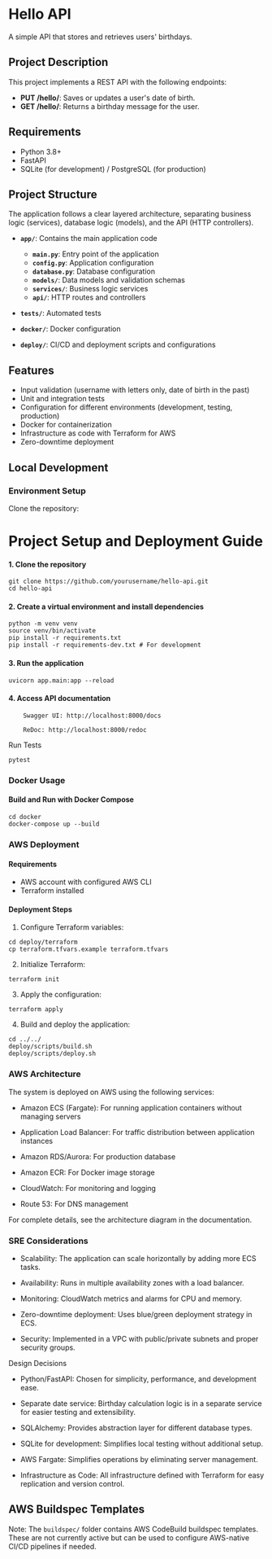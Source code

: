 # Hello API
A simple API that stores and retrieves users' birthdays.

## Project Description
This project implements a REST API with the following endpoints:

- **PUT /hello/<username>**: Saves or updates a user's date of birth.
- **GET /hello/<username>**: Returns a birthday message for the user.

## Requirements

- Python 3.8+
- FastAPI
- SQLite (for development) / PostgreSQL (for production)

## Project Structure
The application follows a clear layered architecture, separating business logic (services), database logic (models), and the API (HTTP controllers).

- **`app/`**: Contains the main application code
  - **`main.py`**: Entry point of the application
  - **`config.py`**: Application configuration
  - **`database.py`**: Database configuration
  - **`models/`**: Data models and validation schemas
  - **`services/`**: Business logic services
  - **`api/`**: HTTP routes and controllers

- **`tests/`**: Automated tests
- **`docker/`**: Docker configuration
- **`deploy/`**: CI/CD and deployment scripts and configurations

## Features

- Input validation (username with letters only, date of birth in the past)
- Unit and integration tests
- Configuration for different environments (development, testing, production)
- Docker for containerization
- Infrastructure as code with Terraform for AWS
- Zero-downtime deployment

## Local Development
### Environment Setup

Clone the repository:

# Project Setup and Deployment Guide

#### 1. Clone the repository
```
git clone https://github.com/yourusername/hello-api.git
cd hello-api
```
#### 2. Create a virtual environment and install dependencies
```
python -m venv venv
source venv/bin/activate
pip install -r requirements.txt
pip install -r requirements-dev.txt # For development
```
#### 3. Run the application
```
uvicorn app.main:app --reload
```

#### 4. Access API documentation
```
    Swagger UI: http://localhost:8000/docs

    ReDoc: http://localhost:8000/redoc
```
Run Tests
```
pytest
```
### Docker Usage
#### Build and Run with Docker Compose
```
cd docker
docker-compose up --build
```

### AWS Deployment
#### Requirements

   - AWS account with configured AWS CLI
   - Terraform installed

#### Deployment Steps

1. Configure Terraform variables:
```
cd deploy/terraform
cp terraform.tfvars.example terraform.tfvars
```

2. Initialize Terraform:
```
terraform init
```
3. Apply the configuration:
```
terraform apply
```
4. Build and deploy the application:
```
cd ../../
deploy/scripts/build.sh
deploy/scripts/deploy.sh
```

### AWS Architecture

The system is deployed on AWS using the following services:

   - Amazon ECS (Fargate): For running application containers without managing servers

   - Application Load Balancer: For traffic distribution between application instances

   - Amazon RDS/Aurora: For production database

   - Amazon ECR: For Docker image storage

   - CloudWatch: For monitoring and logging

   - Route 53: For DNS management

For complete details, see the architecture diagram in the documentation.

### SRE Considerations

   - Scalability: The application can scale horizontally by adding more ECS tasks.

   - Availability: Runs in multiple availability zones with a load balancer.

   - Monitoring: CloudWatch metrics and alarms for CPU and memory.

   - Zero-downtime deployment: Uses blue/green deployment strategy in ECS.

   - Security: Implemented in a VPC with public/private subnets and proper security groups.

Design Decisions

   - Python/FastAPI: Chosen for simplicity, performance, and development ease.

   - Separate date service: Birthday calculation logic is in a separate service for easier testing and extensibility.

   - SQLAlchemy: Provides abstraction layer for different database types.

   - SQLite for development: Simplifies local testing without additional setup.

   - AWS Fargate: Simplifies operations by eliminating server management.

   - Infrastructure as Code: All infrastructure defined with Terraform for easy replication and version control.


## AWS Buildspec Templates

Note: The `buildspec/` folder contains AWS CodeBuild buildspec templates.  
These are not currently active but can be used to configure AWS-native CI/CD pipelines if needed.

